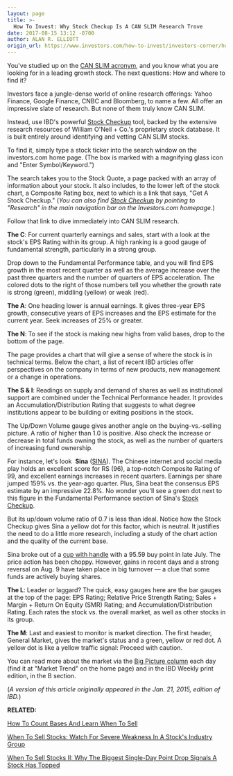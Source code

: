 ```yaml
---
layout: page
title: >-
  How To Invest: Why Stock Checkup Is A CAN SLIM Research Trove
date: 2017-08-15 13:12 -0700
author: ALAN R. ELLIOTT
origin_url: https://www.investors.com/how-to-invest/investors-corner/how-to-invest-why-stock-checkup-is-a-can-slim-research-trove
---
```





You've studied up on the [CAN SLIM acronym](https://www.investors.com/ibd-university/can-slim/), and you know what you are looking for in a leading growth stock. The next questions: How and where to find it?


Investors face a jungle-dense world of online research offerings: Yahoo Finance, Google Finance, CNBC and Bloomberg, to name a few. All offer an impressive slate of research. But none of them truly know CAN SLIM.


Instead, use IBD's powerful [Stock Checkup](http://research.investors.com/stock-checkup/) tool, backed by the extensive research resources of William O'Neil + Co.'s proprietary stock database. It is built entirely around identifying and vetting CAN SLIM stocks.


To find it, simply type a stock ticker into the search window on the investors.com home page. (The box is marked with a magnifying glass icon and "Enter Symbol/Keyword.")


The search takes you to the Stock Quote, a page packed with an array of information about your stock. It also includes, to the lower left of the stock chart, a Composite Rating box, next to which is a link that says, "Get A Stock Checkup." (*You can also find [Stock Checkup](http://research.investors.com/stock-checkup/) by pointing to "Research" in the main navigation bar on the Investors.com homepage*.)


Follow that link to dive immediately into CAN SLIM research.


**The C**: For current quarterly earnings and sales, start with a look at the stock's EPS Rating within its group. A high ranking is a good gauge of fundamental strength, particularly in a strong group.


Drop down to the Fundamental Performance table, and you will find EPS growth in the most recent quarter as well as the average increase over the past three quarters and the number of quarters of EPS acceleration. The colored dots to the right of those numbers tell you whether the growth rate is strong (green), middling (yellow) or weak (red).


**The A**: One heading lower is annual earnings. It gives three-year EPS growth, consecutive years of EPS increases and the EPS estimate for the current year. Seek increases of 25% or greater.


**The N**: To see if the stock is making new highs from valid bases, drop to the bottom of the page.


The page provides a chart that will give a sense of where the stock is in technical terms. Below the chart, a list of recent IBD articles offer perspectives on the company in terms of new products, new management or a change in operations.


**The S & I**: Readings on supply and demand of shares as well as institutional support are combined under the Technical Performance header. It provides an Accumulation/Distribution Rating that suggests to what degree institutions appear to be building or exiting positions in the stock.


The Up/Down Volume gauge gives another angle on the buying-vs.-selling picture. A ratio of higher than 1.0 is positive. Also check the increase or decrease in total funds owning the stock, as well as the number of quarters of increasing fund ownership.



For instance, let's look  **Sina** ([SINA](https://research.investors.com/quote.aspx?symbol=SINA)). The Chinese internet and social media play holds an excellent score for RS (96), a top-notch Composite Rating of 99, and excellent earnings increases in recent quarters. Earnings per share jumped 159% vs. the year-ago quarter. Plus, Sina beat the consensus EPS estimate by an impressive 22.8%. No wonder you'll see a green dot next to this figure in the Fundamental Performance section of Sina's [Stock Checkup](http://research.investors.com/stock-checkup/nasdaq-sina-corporation-sina.aspx).


But its up/down volume ratio of 0.7 is less than ideal. Notice how the Stock Checkup gives Sina a yellow dot for this factor, which is neutral. It justifies the need to do a little more research, including a study of the chart action and the quality of the current base.


Sina broke out of a [cup with handle](https://www.investors.com/ibd-university/how-to-buy/common-patterns-1/) with a 95.59 buy point in late July. The price action has been choppy. However, gains in recent days and a strong reversal on Aug. 9 have taken place in big turnover — a clue that some funds are actively buying shares.


**The L**: Leader or laggard? The quick, easy gauges here are the bar gauges at the top of the page: EPS Rating; Relative Price Strength Rating; Sales + Margin + Return On Equity (SMR) Rating; and Accumulation/Distribution Rating. Each rates the stock vs. the overall market, as well as other stocks in its group.


**The M**: Last and easiest to monitor is market direction. The first header, General Market, gives the market's status and a green, yellow or red dot. A yellow dot is like a yellow traffic signal: Proceed with caution.


You can read more about the market via the [Big Picture column](https://www.investors.com/category/market-trend/the-big-picture/) each day (find it at "Market Trend" on the home page) and in the IBD Weekly print edition, in the B section.


(*A version of this article originally appeared in the Jan. 21, 2015, edition of IBD.*)


**RELATED:**


[How To Count Bases And Learn When To Sell](https://www.investors.com/how-to-invest/investors-corner/this-medical-hot-rod-peaked-in-2008-after-5-bases-can-it-lead-stocks-again/)


[When To Sell Stocks: Watch For Severe Weakness In A Stock's Industry Group](https://www.investors.com/how-to-invest/investors-corner/know-this-sell-rule-get-ready-for-an-exit-when-the-groups-leaders-crumble/)


[When To Sell Stocks II: Why The Biggest Single-Day Point Drop Signals A Stock Has Topped](https://www.investors.com/how-to-invest/investors-corner/know-this-sell-signal-biggest-1-day-point-loss-can-mark-the-top/)




